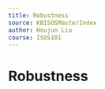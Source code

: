 ```yaml
---
title: Robustness
source: KBISOSMasterIndex
author: Houjun Liu
course: ISOS101
---
```


# Robustness